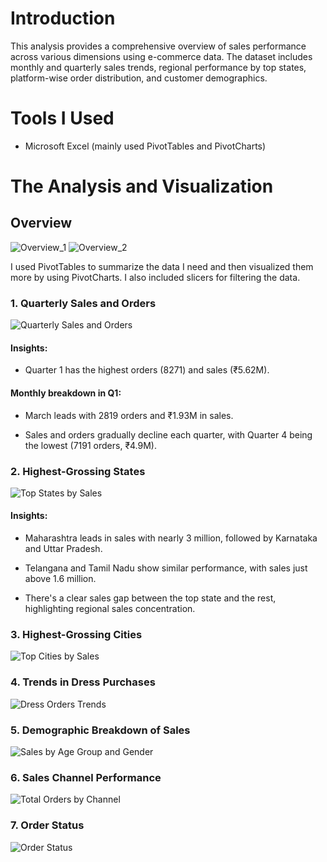 # Introduction
This analysis provides a comprehensive overview of sales performance across various dimensions using e-commerce data. The dataset includes monthly and quarterly sales trends, regional performance by top states, platform-wise order distribution, and customer demographics.

# Tools I Used
- Microsoft Excel (mainly used PivotTables and PivotCharts)

# The Analysis and Visualization
## Overview
![Overview_1](assets\overview_1.png)
![Overview_2](assets\overview_2.png)

I used PivotTables to summarize the data I need and then visualized them more by using PivotCharts. I also included slicers for filtering the data.

### 1. Quarterly Sales and Orders
![Quarterly Sales and Orders](assets\quarterly_sales_orders.png)
#### Insights:
- Quarter 1 has the highest orders (8271) and sales (₹5.62M).

#### Monthly breakdown in Q1:
- March leads with 2819 orders and ₹1.93M in sales.

- Sales and orders gradually decline each quarter, with Quarter 4 being the lowest (7191 orders, ₹4.9M).

### 2. Highest-Grossing States
![Top States by Sales](assets\top_5_states.png)
#### Insights:
- Maharashtra leads in sales with nearly 3 million, followed by Karnataka and Uttar Pradesh.

- Telangana and Tamil Nadu show similar performance, with sales just above 1.6 million.

- There's a clear sales gap between the top state and the rest, highlighting regional sales concentration.

### 3. Highest-Grossing Cities
![Top Cities by Sales](assets\top_5_cities.png)

### 4. Trends in Dress Purchases
![Dress Orders Trends](assets\trends_dress_orders.png)

### 5. Demographic Breakdown of Sales
![Sales by Age Group and Gender](assets\sales_age_group_gender.png)

### 6. Sales Channel Performance
![Total Orders by Channel](assets\orders_channel_wise.png)

### 7. Order Status
![Order Status](assets\order_status.png)